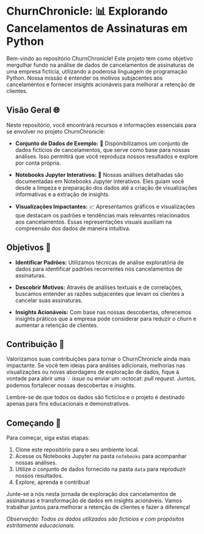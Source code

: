 # ChurnChronicle: 📊 Explorando Cancelamentos de Assinaturas em Python

Bem-vindo ao repositório ChurnChronicle! Este projeto tem como objetivo mergulhar fundo na análise de dados de cancelamentos de assinaturas de uma empresa fictícia, utilizando a poderosa linguagem de programação Python. Nossa missão é entender os motivos subjacentes aos cancelamentos e fornecer insights acionáveis para melhorar a retenção de clientes.

## Visão Geral 🌐

Neste repositório, você encontrará recursos e informações essenciais para se envolver no projeto ChurnChronicle:

- **Conjunto de Dados de Exemplo:** 📂 Disponibilizamos um conjunto de dados fictícios de cancelamentos, que serve como base para nossas análises. Isso permitirá que você reproduza nossos resultados e explore por conta própria.

- **Notebooks Jupyter Interativos:** 📓 Nossas análises detalhadas são documentadas em Notebooks Jupyter interativos. Eles guiam você desde a limpeza e preparação dos dados até a criação de visualizações informativas e a extração de insights.

- **Visualizações Impactantes:** 📈 Apresentamos gráficos e visualizações que destacam os padrões e tendências mais relevantes relacionados aos cancelamentos. Essas representações visuais auxiliam na compreensão dos dados de maneira intuitiva.

## Objetivos 🎯

- **Identificar Padrões:** Utilizamos técnicas de análise exploratória de dados para identificar padrões recorrentes nos cancelamentos de assinaturas.

- **Descobrir Motivos:** Através de análises textuais e de correlações, buscamos entender as razões subjacentes que levam os clientes a cancelar suas assinaturas.

- **Insights Acionáveis:** Com base nas nossas descobertas, oferecemos insights práticos que a empresa pode considerar para reduzir o churn e aumentar a retenção de clientes.

## Contribuição 🤝

Valorizamos suas contribuições para tornar o ChurnChronicle ainda mais impactante. Se você tem ideias para análises adicionais, melhorias nas visualizações ou novas abordagens de exploração de dados, fique à vontade para abrir uma :bulb: *issue* ou enviar um :octocat: *pull request*. Juntos, podemos fortalecer nossas descobertas e insights.

Lembre-se de que todos os dados são fictícios e o projeto é destinado apenas para fins educacionais e demonstrativos.

## Começando 🚀

Para começar, siga estas etapas:

1. Clone este repositório para o seu ambiente local.
2. Acesse os Notebooks Jupyter na pasta `notebooks` para acompanhar nossas análises.
3. Utilize o conjunto de dados fornecido na pasta `data` para reproduzir nossos resultados.
4. Explore, aprenda e contribua!

Junte-se a nós nesta jornada de exploração dos cancelamentos de assinaturas e transformação de dados em insights acionáveis. Vamos trabalhar juntos para melhorar a retenção de clientes e fazer a diferença!

*Observação: Todos os dados utilizados são fictícios e com propósitos estritamente educacionais.*

